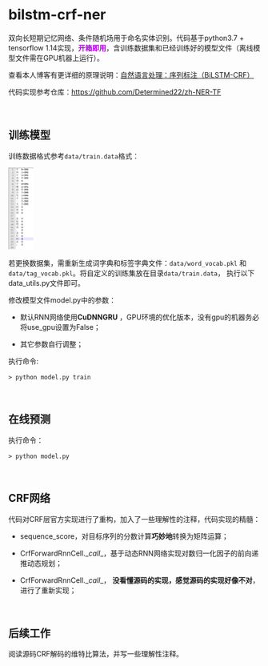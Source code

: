 # bilstm-crf-ner
双向长短期记忆网络、条件随机场用于命名实体识别。代码基于python3.7 + tensorflow 1.14实现，<font color=blueviolent>**开箱即用**</font>，含训练数据集和已经训练好的模型文件（离线模型文件需在GPU机器上运行）。

查看本人博客有更详细的原理说明：[自然语言处理：序列标注（BiLSTM-CRF）](https://blog.csdn.net/sinat_34072381/article/details/105869963)

代码实现参考仓库：https://github.com/Determined22/zh-NER-TF

<br>

## 训练模型

训练数据格式参考`data/train.data`格式：

<img src='imgs/20200503013126.png' width=10%>

若更换数据集，需重新生成词字典和标签字典文件：`data/word_vocab.pkl` 和 `data/tag_vocab.pkl`。将自定义的训练集放在目录`data/train.data`， 执行以下data_utils.py文件即可。

修改模型文件model.py中的参数：

- 默认RNN网络使用**CuDNNGRU** ，GPU环境的优化版本，没有gpu的机器务必将use_gpu设置为False；

- 其它参数自行调整；

  

执行命令:

```shell
> python model.py train
```

<br>

## 在线预测

执行命令：

```shell
> python model.py
```

<br>

## CRF网络

代码对CRF层官方实现进行了重构，加入了一些理解性的注释，代码实现的精髓：
- sequence_score，对目标序列的分数计算**巧妙地**转换为矩阵运算；

- CrfForwardRnnCell.\__call__，基于动态RNN网络实现对数归一化因子的前向递推动态规划；

- CrfForwardRnnCell.\__call__， **没看懂源码的实现，感觉源码的实现好像不对**，进行了重新实现；



<br>

## 后续工作

阅读源码CRF解码的维特比算法，并写一些理解性注释。
